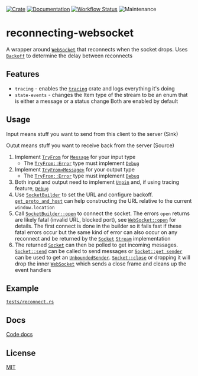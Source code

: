 [![Crate](https://img.shields.io/crates/v/reconnecting-websocket.svg)](https://crates.io/crates/reconnecting-websocket)
[![Documentation](https://docs.rs/reconnecting-websocket/badge.svg)](https://docs.rs/reconnecting-websocket)
[![Workflow Status](https://github.com/cs2dsb/reconnecting-websocket.rs/actions/workflows/build.yml/badge.svg)](https://github.com/cs2dsb/reconnecting-websocket.rs/actions?query=workflow%3A%22build%22)
![Maintenance](https://img.shields.io/badge/maintenance-experimental-blue.svg)

# reconnecting-websocket

A wrapper around [`WebSocket`] that reconnects when the socket
drops. Uses [`Backoff`] to determine the delay between reconnects

## Features

* `tracing` - enables the [`tracing`] crate and logs everything it's doing
* `state-events` - changes the Item type of the stream to be an enum that is either a message or
  a status change Both are enabled by default

## Usage

Input means stuff you want to send from this client to the server (Sink)

Outut means stuff you want to receive back from the server (Source)

1. Implement [`TryFrom`] for [`Message`] for your input type
    * The [`TryFrom::Error`] type must implement [`Debug`]
1. Implement [`TryFrom<Message>`] for your output type
    * The [`TryFrom::Error`] type must implement [`Debug`]
1. Both input and output need to implement [`Unpin`] and, if using tracing feature, [`Debug`]
1. Use [`SocketBuilder`] to set the URL and configure backoff. [`get_proto_and_host`] can help
   constructing the URL relative to the current `window.location`
1. Call [`SocketBuilder::open`] to connect the socket. The errors `open` returns are likely fatal
   (invalid URL, blocked port), see [`WebSocket::open`] for details. The first connect is done
   in the builder so it fails fast if these fatal errors occur but the same kind of error can
   also occur on any reconnect and be returned by the [`Socket`] [`Stream`] implementation
1. The returned [`Socket`] can then be polled to get incoming messages. [`Socket::send`] can be
   called to send messages or [`Socket::get_sender`] can be used to get an [`UnboundedSender`].
   [`Socket::close`] or dropping it will drop the inner [`WebSocket`] which sends a close frame
   and cleans up the event handlers

## Example

[`tests/reconnect.rs`](tests/reconnect.rs)

## Docs

[Code docs](https://cs2dsb.github.io/reconnecting-websocket.rs)

## License

[MIT](LICENSE)

[`Backoff`]: https://docs.rs/exponential_backoff/latest/exponential_backoff/struct.Backoff.html
[`WebSocket`]: https://docs.rs/gloo-net/latest/gloo_net/websocket/futures/struct.WebSocket.html
[`WebSocket::open`]:https://docs.rs/gloo-net/latest/gloo_net/websocket/futures/struct.WebSocket.html#method.open
[`Stream`]: https://docs.rs/futures/latest/futures/stream/trait.Stream.html
[`UnboundedSender`]: https://docs.rs/futures/latest/futures/channel/mpsc/struct.UnboundedSender.html
[`tracing`]: https://docs.rs/tracing/latest/index.html
[`TryFrom`]: https://doc.rust-lang.org/std/convert/trait.TryFrom.html
[`Message`]: https://docs.rs/gloo-net/latest/gloo_net/websocket/enum.Message.html
[`TryFrom::Error`]: https://doc.rust-lang.org/std/convert/trait.TryFrom.html#associatedtype.Error
[`Debug`]: https://doc.rust-lang.org/std/fmt/trait.Debug.html
[`Unpin`]: https://doc.rust-lang.org/std/marker/trait.Unpin.html
[`Socket`]: https://docs.rs/reconnecting-websocket/latest/reconnecting_websocket/struct.Socket.html
[`Socket::send`]: https://docs.rs/reconnecting-websocket/latest/reconnecting_websocket/struct.Socket.html#method.send
[`Socket::get_sender`]: https://docs.rs/reconnecting-websocket/latest/reconnecting_websocket/struct.Socket.html#method.get_sender
[`Socket::close`]: https://docs.rs/reconnecting-websocket/latest/reconnecting_websocket/struct.Socket.html#method.close
[`get_proto_and_host`]: https://docs.rs/reconnecting-websocket/latest/fn.reconnecting_websocket/.html
[`SocketBuilder`]: https://docs.rs/reconnecting-websocket/latest/reconnecting_websocket/struct.SocketBuilder.html
[`SocketBuilder::open`]: https://docs.rs/reconnecting-websocket/latest/reconnecting_websocket/struct.SocketBuilder.html#method.open
[`TryFrom<Message>`]: https://doc.rust-lang.org/std/convert/trait.TryFrom.html